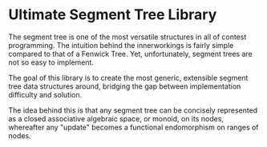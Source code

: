 # Ultimate Segment Tree Library

The segment tree is one of the most versatile structures in all of contest programming. The intuition behind the innerworkings
is fairly simple compared to that of a Fenwick Tree. Yet, unfortunately, segment trees are not so easy to implement. 

The goal of this library is to create the most generic, extensible segment tree data structures around, bridging the gap 
between implementation difficulty and solution.

The idea behind this is that any segment tree can be concisely represented as a closed associative algebraic space, or monoid, on its nodes, whereafter any "update" becomes a functional endomorphism on ranges of nodes. 
